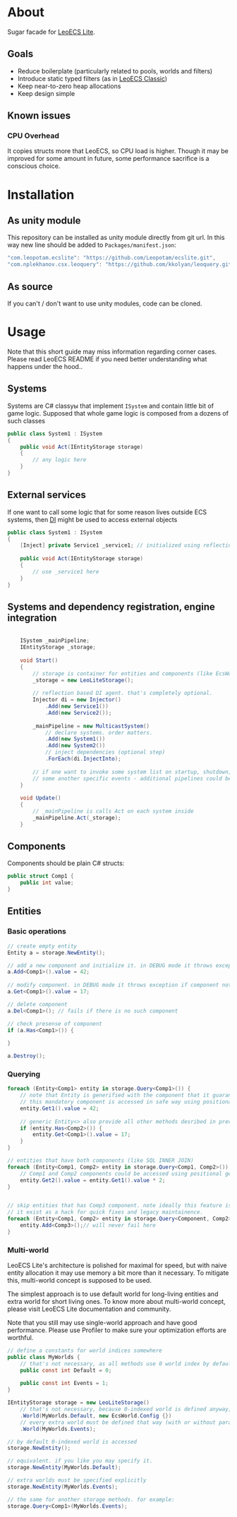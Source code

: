 # About

Sugar facade for [LeoECS Lite](https://github.com/Leopotam/ecslite).

## Goals
* Reduce boilerplate (particularly related to pools, worlds and filters)
* Introduce static typed filters (as in [LeoECS Classic](https://github.com/Leopotam/ecs))
* Keep near-to-zero heap allocations
* Keep design simple

## Known issues 

### CPU Overhead
It copies structs more that LeoECS, so CPU load is higher. Though it may be improved for some amount 
in future, some performance sacrifice is a conscious choice. 

# Installation

## As unity module
This repository can be installed as unity module directly from git url. In this way new line should be added to `Packages/manifest.json`:
```c#
"com.leopotam.ecslite": "https://github.com/Leopotam/ecslite.git",
"com.nplekhanov.csx.leoquery": "https://github.com/kkolyan/leoquery.git",
```

## As source
If you can't / don't want to use unity modules, code can be cloned.

# Usage

Note that this short guide may miss information regarding corner cases. Please read LeoECS README if you need better understanding what happens under the hood..


## Systems
Systems are C# classуы that implement `ISystem` and contain little bit of game logic. Supposed that whole game logic is composed from a dozens of such classes
```c#
public class System1 : ISystem
{
    public void Act(IEntityStorage storage)
    {
        // any logic here
    }
}
```

## External services
If one want to call some logic that for some reason lives outside ECS systems, then [DI](https://en.wikipedia.org/wiki/Dependency_injection) might be used to access external objects
```c#
public class System1 : ISystem
{
    [Inject] private Service1 _service1; // initialized using reflection on startup
    
    public void Act(IEntityStorage storage)
    {
        // use _service1 here
    }
}
```

## Systems and dependency registration, engine integration
```c#
    
    ISystem _mainPipeline;
    IEntityStorage _storage;
    
    void Start()
    {
        // storage is container for entities and components (like EcsWorld in LeoECS Classic)
        _storage = new LeoLiteStorage();
        
        // reflection based DI agent. that's completely optional.
        Injector di = new Injector()
            .Add(new Service1())
            .Add(new Service2());
        
        _mainPipeline = new MulticastSystem()
            // declare systems. order matters.
            .Add(new System1())
            .Add(new System2())
            // inject dependencies (optional step)
            .ForEach(di.InjectInto);
            
        // if one want to invoke some system list on startup, shutdown, FixedUpdate or 
        // some another specific events - additional pipelines could be configured the same way as above.
    }
    
    void Update()
    {
        // _mainPipeline is calls Act on each system inside
        _mainPipeline.Act(_storage);
    }
```

## Components

Components should be plain C# structs:
```c#
public struct Comp1 {
    public int value;
}
```

## Entities

### Basic operations
```c#
// create empty entity
Entity a = storage.NewEntity();

// add a new component and initialize it. in DEBUG mode it throws exception if component already exists
a.Add<Comp1>().value = 42;
    
// modify component. in DEBUG mode it throws exception if component not found.
a.Get<Comp1>().value = 17;

// delete component
a.Del<Comp1>(); // fails if there is no such component

// check presense of component
if (a.Has<Comp1>()) {
    
}

a.Destroy();
```

### Querying
```c#
foreach (Entity<Comp1> entity in storage.Query<Comp1>()) {
    // note that Entity is generified with the component that it guaranteed to have. 
    // this mandatory component is accessed in safe way using positional getter:
    entity.Get1().value = 42;
    
    // generic Entity<> also provide all other methods desribed in previous section:    
    if (entity.Has<Comp2>()) {
        entity.Get<Comp1>().value = 17;
    }
}

// entities that have both components (like SQL INNER JOIN)
foreach (Entity<Comp1, Comp2> entity in storage.Query<Comp1, Comp2>()) {
    // Comp1 and Comp2 components could be accessed using positional getters:
    entity.Get2().value = entity.Get1().value * 2;
}


// skip entities that has Comp3 component. note ideally this feature is discouraged.
// it exist as a hack for quick fixes and legacy maintainence.
foreach (Entity<Comp1, Comp2> entity in storage.Query<Component, Comp2>().Excluding<Comp3>()) {
    entity.Add<Comp3>();// will never fail here
}
```

### Multi-world

LeoECS Lite's architecture is polished for maximal for speed, but with naive entity allocation it may use memory a bit more than it necessary. 
To mitigate this, multi-world concept is supposed to be used.

The simplest approach is to use default world for long-living entities and extra world for short living ones. 
To know more about multi-world concept, please visit LeoECS Lite documentation and community.

Note that you still may use single-world approach and have good performance. Please use Profiler to make sure your optimization efforts are worthful.

```c#
// define a constants for world indices somewhere
public class MyWorlds {
    // that's not necessary, as all methods use 0 world index by default, but you can do so if you like.
    public const int Default = 0;
    
    public const int Events = 1;
}

IEntityStorage storage = new LeoLiteStorage()
    // that's not necessary, because 0-indexed world is defined anyway, but you can specify custom LeoECS Lite parameters that way.
    .World(MyWorlds.Default, new EcsWorld.Config {})
    // every extra world must be defined that way (with or without parameters)
    .World(MyWorlds.Events);

// by default 0-indexed world is accessed
storage.NewEntity();

// equivalent. if you like you may specify it.
storage.NewEntity(MyWorlds.Default);

// extra worlds must be specified explicitly
storage.NewEntity(MyWorlds.Events);

// the same for another storage methods. for example:
storage.Query<Comp1>(MyWorlds.Events);
```
